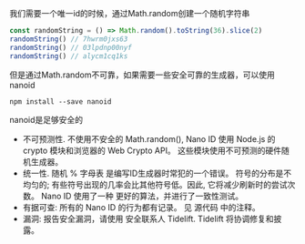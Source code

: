 我们需要一个唯一id的时候，通过Math.random创建一个随机字符串
```js
const randomString = () => Math.random().toString(36).slice(2)
randomString() // 7hwrm0jxs63
randomString() // 03lpdnp00nyf
randomString() // alycm1cq1ks
```

但是通过Math.random不可靠，如果需要一些安全可靠的生成器，可以使用nanoid

```shell
npm install --save nanoid
```
nanoid是足够安全的

* 不可预测性. 不使用不安全的 Math.random(), Nano ID 使用 Node.js 的 crypto 模块和浏览器的 Web Crypto API。 这些模块使用不可预测的硬件随机生成器。
* 统一性. 随机 % 字母表 是编写ID生成器时常犯的一个错误。 符号的分布是不均匀的; 有些符号出现的几率会比其他符号低。因此, 它将减少刷新时的尝试次数。 Nano ID 使用了一种 更好的算法，并进行了一致性测试。
* 有据可查: 所有的 Nano ID 的行为都有记录。 见 源代码 中的注释。
* 漏洞: 报告安全漏洞，请使用 安全联系人 Tidelift. Tidelift 将协调修复和披露。

